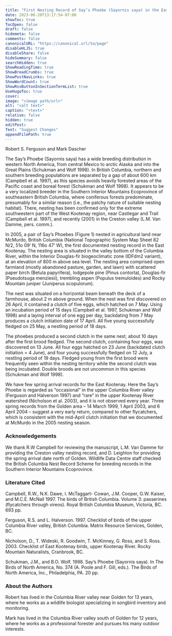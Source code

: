 ```yaml
---
title: "First Nesting Record of Say’s Phoebe (Sayornis saya) in the East Kootenay, British Columbia"
date: 2023-06-20T13:17:54-07:00
showToc: true
TocOpen: false
draft: false
hidemeta: false
comments: false
canonicalURL: "https://canonical.url/to/page"
disableHLJS: true 
disableShare: false
hideSummary: false
searchHidden: true
ShowReadingTime: true
ShowBreadCrumbs: true
ShowPostNavLinks: true
ShowWordCount: true
ShowRssButtonInSectionTermList: true
UseHugoToc: true
cover:
image: "<image path/url>" 
alt: "<alt text>" 
caption: "<text>" 
relative: false
hidden: true
editPost:
Text: "Suggest Changes" 
appendFilePath: true 
---
```


Robert S. Ferguson and Mark Dascher 

The Say’s Phoebe (Sayornis saya) has a wide breeding distribution in western North America, from central Mexico to arctic Alaska and into the Great Plains (Schukman and Wolf 1998). In British Columbia, northern and southern breeding populations are separated by a gap of about 600 km (Campbell et al. 1997), as this species avoids heavily forested areas of the Pacific coast and boreal forest (Schukman and Wolf 1998). It appears to be a very localized breeder in the Southern Interior Mountains Ecoprovince of southeastern British Columbia, where coniferous forests predominate, presumably for a similar reason (i.e., the patchy nature of suitable nesting habitat). There, nesting has been confirmed only for the extreme southwestern part of the West Kootenay region, near Castlegar and Trail (Campbell et al. 1997), and recently (2001) in the Creston valley (L.M. Van Damme, pers. comm.). 

In 2005, a pair of Say’s Phoebes (Figure 1) nested in agricultural land near McMurdo, British Columbia (National Topographic System Map Sheet 82 N/2, 51o 09’ N, 116o 47’ W), the first documented nesting record in the East Kootenay. The nesting area is situated in the valley bottom of the Columbia River, within the Interior Douglas-fir biogeoclimatic zone (IDFdm2 variant), at an elevation of 800 m above sea level. The nesting area comprised open farmland (mostly abandoned pasture, garden, and lawn) with scattered paper birch (Betula papyrifera), lodgepole pine (Pinus contorta), Douglas-fir (Pseudotsuga menziesii), trembling aspen (Populus tremuloides) and Rocky Mountain juniper (Juniperus scopulorum). 

The nest was situated on a horizontal beam beneath the deck of a farmhouse, about 2 m above  ground. When the nest was first discovered on 26 April, it contained a clutch of five eggs, which hatched on 7 May. Using an incubation period of 15 days (Campbell et al. 1997, Schukman and Wolf 1998) and a laying interval of one egg per day, backdating from 7 May produces a clutch initiation date of 17 April. All five young successfully fledged on 25 May, a nestling period of 18 days. 

The phoebes produced a second clutch in the same nest, about 10 days after the first brood fledged. The second clutch, containing four eggs, was discovered on 13 June. All four eggs hatched on 23 June (backdated clutch initiation = 4 June), and four young successfully fledged on 12 July, a nestling period of 19 days. Fledged young from the first brood were frequently seen within the nesting territory while the second clutch was being incubated. Double broods are not uncommon in this species (Schukman and Wolf 1998). 

We have few spring arrival records for the East Kootenay. Here the Say’s Phoebe is regarded as “occasional” in the upper Columbia River valley (Ferguson and Halverson 1997) and “rare” in the upper Kootenay River watershed (Nicholson et al. 2003), and it is not observed every year. Three spring records from the Golden area – 14 March 1999, 1 April 2003, and 6 April 2004 – suggest a very early return, compared to other flycatchers, which is consistent with the mid-April clutch initiation that we documented at McMurdo in the 2005 nesting season. 

### Acknowledgements 

We thank R.W Campbell for reviewing the manuscript, L.M. Van Damme for providing the Creston valley nesting record, and D. Leighton for providing the spring arrival date north of Golden. Wildlife Data Centre staff checked the British Columbia Nest Record Scheme for breeding records in the Southern Interior Mountains Ecoprovince. 

### Literature Cited  

Campbell, R.W., N.K. Dawe, I. McTaggart- Cowan, J.M. Cooper, G.W. Kaiser, and M.C.E.  McNall 1997. The birds of British Columbia. Volume 3: passerines (flycatchers through vireos). Royal British Columbia Museum, Victoria, BC. 693 pp. 

Ferguson, R.S. and L. Halverson. 1997. Checklist of birds of the upper Columbia River valley, British Columbia. Matrix Resource Services, Golden, BC. 

Nicholson, D., T. Wideski, R. Goodwin, T. McKinney, G. Ross, and S. Ross. 2003. Checklist of East Kootenay birds, upper Kootenay River. Rocky Mountain Naturalists, Cranbrook, BC. 

Schukman, J.M., and B.O. Wolf. 1998. Say’s Phoebe (Sayornis saya). In The Birds of North America, No. 374 (A. Poole and F. Gill, eds.). The Birds of North America, Inc., Philadelphia, PA. 20 pp. 

### About the Authors 

Robert has lived in the Columbia River valley near Golden for 13 years, where he works as a wildlife biologist specializing in songbird inventory and monitoring. 

Mark has lived in the Columbia River valley south of Golden for 12 years, where he works as a professional forester and pursues his many outdoor interests.
